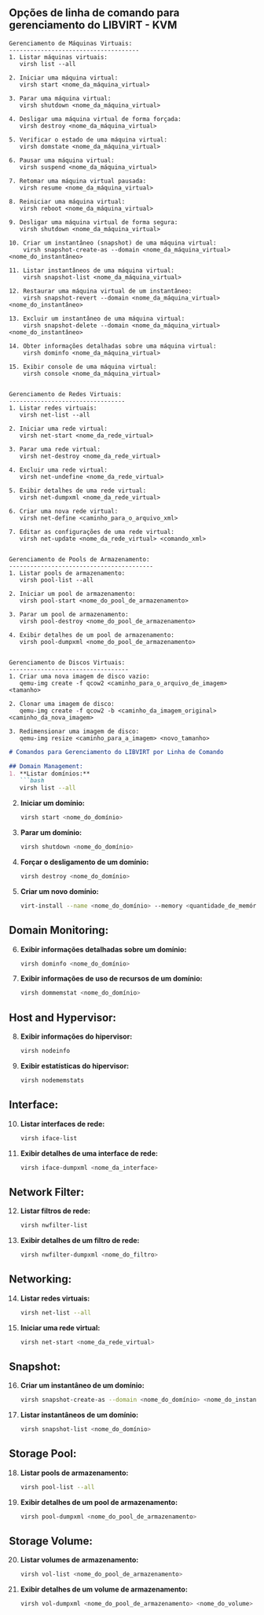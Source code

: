 ## Opções de linha de comando para gerenciamento do LIBVIRT - KVM

```plaintext
Gerenciamento de Máquinas Virtuais:
-------------------------------------
1. Listar máquinas virtuais:
   virsh list --all

2. Iniciar uma máquina virtual:
   virsh start <nome_da_máquina_virtual>

3. Parar uma máquina virtual:
   virsh shutdown <nome_da_máquina_virtual>

4. Desligar uma máquina virtual de forma forçada:
   virsh destroy <nome_da_máquina_virtual>

5. Verificar o estado de uma máquina virtual:
   virsh domstate <nome_da_máquina_virtual>

6. Pausar uma máquina virtual:
   virsh suspend <nome_da_máquina_virtual>

7. Retomar uma máquina virtual pausada:
   virsh resume <nome_da_máquina_virtual>

8. Reiniciar uma máquina virtual:
   virsh reboot <nome_da_máquina_virtual>

9. Desligar uma máquina virtual de forma segura:
   virsh shutdown <nome_da_máquina_virtual>

10. Criar um instantâneo (snapshot) de uma máquina virtual:
    virsh snapshot-create-as --domain <nome_da_máquina_virtual> <nome_do_instantâneo>

11. Listar instantâneos de uma máquina virtual:
    virsh snapshot-list <nome_da_máquina_virtual>

12. Restaurar uma máquina virtual de um instantâneo:
    virsh snapshot-revert --domain <nome_da_máquina_virtual> <nome_do_instantâneo>

13. Excluir um instantâneo de uma máquina virtual:
    virsh snapshot-delete --domain <nome_da_máquina_virtual> <nome_do_instantâneo>

14. Obter informações detalhadas sobre uma máquina virtual:
    virsh dominfo <nome_da_máquina_virtual>

15. Exibir console de uma máquina virtual:
    virsh console <nome_da_máquina_virtual>


Gerenciamento de Redes Virtuais:
---------------------------------
1. Listar redes virtuais:
   virsh net-list --all

2. Iniciar uma rede virtual:
   virsh net-start <nome_da_rede_virtual>

3. Parar uma rede virtual:
   virsh net-destroy <nome_da_rede_virtual>

4. Excluir uma rede virtual:
   virsh net-undefine <nome_da_rede_virtual>

5. Exibir detalhes de uma rede virtual:
   virsh net-dumpxml <nome_da_rede_virtual>

6. Criar uma nova rede virtual:
   virsh net-define <caminho_para_o_arquivo_xml>

7. Editar as configurações de uma rede virtual:
   virsh net-update <nome_da_rede_virtual> <comando_xml>


Gerenciamento de Pools de Armazenamento:
-----------------------------------------
1. Listar pools de armazenamento:
   virsh pool-list --all

2. Iniciar um pool de armazenamento:
   virsh pool-start <nome_do_pool_de_armazenamento>

3. Parar um pool de armazenamento:
   virsh pool-destroy <nome_do_pool_de_armazenamento>

4. Exibir detalhes de um pool de armazenamento:
   virsh pool-dumpxml <nome_do_pool_de_armazenamento>


Gerenciamento de Discos Virtuais:
----------------------------------
1. Criar uma nova imagem de disco vazio:
   qemu-img create -f qcow2 <caminho_para_o_arquivo_de_imagem> <tamanho>

2. Clonar uma imagem de disco:
   qemu-img create -f qcow2 -b <caminho_da_imagem_original> <caminho_da_nova_imagem>

3. Redimensionar uma imagem de disco:
   qemu-img resize <caminho_para_a_imagem> <novo_tamanho>
```


```markdown
# Comandos para Gerenciamento do LIBVIRT por Linha de Comando

## Domain Management:
1. **Listar domínios:**
   ```bash
   virsh list --all
   ```

2. **Iniciar um domínio:**
   ```bash
   virsh start <nome_do_domínio>
   ```

3. **Parar um domínio:**
   ```bash
   virsh shutdown <nome_do_domínio>
   ```

4. **Forçar o desligamento de um domínio:**
   ```bash
   virsh destroy <nome_do_domínio>
   ```

5. **Criar um novo domínio:**
   ```bash
   virt-install --name <nome_do_domínio> --memory <quantidade_de_memória> --vcpus <número_de_vcpus> --disk <caminho_do_disco> --os-variant <variante_do_sistema_operacional> --network network=default --graphics none --console pty,target_type=serial
   ```

## Domain Monitoring:
6. **Exibir informações detalhadas sobre um domínio:**
   ```bash
   virsh dominfo <nome_do_domínio>
   ```

7. **Exibir informações de uso de recursos de um domínio:**
   ```bash
   virsh dommemstat <nome_do_domínio>
   ```

## Host and Hypervisor:
8. **Exibir informações do hipervisor:**
   ```bash
   virsh nodeinfo
   ```

9. **Exibir estatísticas do hipervisor:**
   ```bash
   virsh nodememstats
   ```

## Interface:
10. **Listar interfaces de rede:**
    ```bash
    virsh iface-list
    ```

11. **Exibir detalhes de uma interface de rede:**
    ```bash
    virsh iface-dumpxml <nome_da_interface>
    ```

## Network Filter:
12. **Listar filtros de rede:**
    ```bash
    virsh nwfilter-list
    ```

13. **Exibir detalhes de um filtro de rede:**
    ```bash
    virsh nwfilter-dumpxml <nome_do_filtro>
    ```

## Networking:
14. **Listar redes virtuais:**
    ```bash
    virsh net-list --all
    ```

15. **Iniciar uma rede virtual:**
    ```bash
    virsh net-start <nome_da_rede_virtual>
    ```

## Snapshot:
16. **Criar um instantâneo de um domínio:**
    ```bash
    virsh snapshot-create-as --domain <nome_do_domínio> <nome_do_instantâneo>
    ```

17. **Listar instantâneos de um domínio:**
    ```bash
    virsh snapshot-list <nome_do_domínio>
    ```

## Storage Pool:
18. **Listar pools de armazenamento:**
    ```bash
    virsh pool-list --all
    ```

19. **Exibir detalhes de um pool de armazenamento:**
    ```bash
    virsh pool-dumpxml <nome_do_pool_de_armazenamento>
    ```

## Storage Volume:
20. **Listar volumes de armazenamento:**
    ```bash
    virsh vol-list <nome_do_pool_de_armazenamento>
    ```

21. **Exibir detalhes de um volume de armazenamento:**
    ```bash
    virsh vol-dumpxml <nome_do_pool_de_armazenamento> <nome_do_volume>
    ```
